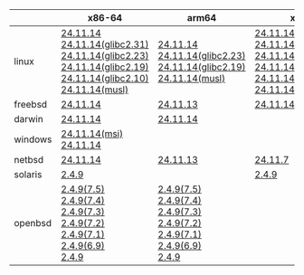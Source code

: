 ||x86-64|arm64|x86|armel|ppc64le|
| --- | --- | --- | --- | --- | --- |
|linux|[24.11.14](https://github.com/roswell/sbcl_head/releases/download/24.11.14/sbcl-24.11.14-x86-64-linux-binary.tar.bz2)<br />[24.11.14(glibc2.31)](https://github.com/roswell/sbcl_head/releases/download/24.11.14/sbcl-24.11.14-x86-64-linux-glibc2.31-binary.tar.bz2)<br />[24.11.14(glibc2.23)](https://github.com/roswell/sbcl_head/releases/download/24.11.14/sbcl-24.11.14-x86-64-linux-glibc2.23-binary.tar.bz2)<br />[24.11.14(glibc2.19)](https://github.com/roswell/sbcl_head/releases/download/24.11.14/sbcl-24.11.14-x86-64-linux-glibc2.19-binary.tar.bz2)<br />[24.11.14(glibc2.10)](https://github.com/roswell/sbcl_head/releases/download/24.11.14/sbcl-24.11.14-x86-64-linux-glibc2.10-binary.tar.bz2)<br />[24.11.14(musl)](https://github.com/roswell/sbcl_head/releases/download/24.11.14/sbcl-24.11.14-x86-64-linux-musl-binary.tar.bz2)<br />|[24.11.14](https://github.com/roswell/sbcl_head/releases/download/24.11.14/sbcl-24.11.14-arm64-linux-binary.tar.bz2)<br />[24.11.14(glibc2.23)](https://github.com/roswell/sbcl_head/releases/download/24.11.14/sbcl-24.11.14-arm64-linux-glibc2.23-binary.tar.bz2)<br />[24.11.14(glibc2.19)](https://github.com/roswell/sbcl_head/releases/download/24.11.14/sbcl-24.11.14-arm64-linux-glibc2.19-binary.tar.bz2)<br />[24.11.14(musl)](https://github.com/roswell/sbcl_head/releases/download/24.11.14/sbcl-24.11.14-arm64-linux-musl-binary.tar.bz2)<br />|[24.11.14](https://github.com/roswell/sbcl_head/releases/download/24.11.14/sbcl-24.11.14-x86-linux-binary.tar.bz2)<br />[24.11.14(glibc2.31)](https://github.com/roswell/sbcl_head/releases/download/24.11.14/sbcl-24.11.14-x86-linux-glibc2.31-binary.tar.bz2)<br />[24.11.14(glibc2.23)](https://github.com/roswell/sbcl_head/releases/download/24.11.14/sbcl-24.11.14-x86-linux-glibc2.23-binary.tar.bz2)<br />[24.11.14(glibc2.19)](https://github.com/roswell/sbcl_head/releases/download/24.11.14/sbcl-24.11.14-x86-linux-glibc2.19-binary.tar.bz2)<br />[24.11.14(glibc2.10)](https://github.com/roswell/sbcl_head/releases/download/24.11.14/sbcl-24.11.14-x86-linux-glibc2.10-binary.tar.bz2)<br />[24.11.14(musl)](https://github.com/roswell/sbcl_head/releases/download/24.11.14/sbcl-24.11.14-x86-linux-musl-binary.tar.bz2)<br />|[24.11.14](https://github.com/roswell/sbcl_head/releases/download/24.11.14/sbcl-24.11.14-armel-linux-binary.tar.bz2)<br />|[24.11.7](https://github.com/roswell/sbcl_head/releases/download/24.11.7/sbcl-24.11.7-ppc64le-linux-binary.tar.bz2)<br />[24.11.7(glibc2.23)](https://github.com/roswell/sbcl_head/releases/download/24.11.7/sbcl-24.11.7-ppc64le-linux-glibc2.23-binary.tar.bz2)<br />[24.11.7(glibc2.19)](https://github.com/roswell/sbcl_head/releases/download/24.11.7/sbcl-24.11.7-ppc64le-linux-glibc2.19-binary.tar.bz2)<br />|
|freebsd|[24.11.14](https://github.com/roswell/sbcl_head/releases/download/24.11.14/sbcl-24.11.14-x86-64-freebsd-binary.tar.bz2)<br />|[24.11.13](https://github.com/roswell/sbcl_head/releases/download/24.11.13/sbcl-24.11.13-arm64-freebsd-binary.tar.bz2)<br />|[24.11.14](https://github.com/roswell/sbcl_head/releases/download/24.11.14/sbcl-24.11.14-x86-freebsd-binary.tar.bz2)<br />|||
|darwin|[24.11.14](https://github.com/roswell/sbcl_head/releases/download/24.11.14/sbcl-24.11.14-x86-64-darwin-binary.tar.bz2)<br />|[24.11.14](https://github.com/roswell/sbcl_head/releases/download/24.11.14/sbcl-24.11.14-arm64-darwin-binary.tar.bz2)<br />||||
|windows|[24.11.14(msi)](https://github.com/roswell/sbcl_head/releases/download/24.11.14/sbcl-24.11.14-x86-64-windows-binary.msi)<br />[24.11.14](https://github.com/roswell/sbcl_head/releases/download/24.11.14/sbcl-24.11.14-x86-64-windows-binary.tar.bz2)<br />|||||
|netbsd|[24.11.14](https://github.com/roswell/sbcl_head/releases/download/24.11.14/sbcl-24.11.14-x86-64-netbsd-binary.tar.bz2)<br />|[24.11.13](https://github.com/roswell/sbcl_head/releases/download/24.11.13/sbcl-24.11.13-arm64-netbsd-binary.tar.bz2)<br />|[24.11.7](https://github.com/roswell/sbcl_head/releases/download/24.11.7/sbcl-24.11.7-x86-netbsd-binary.tar.bz2)<br />|||
|solaris|[2.4.9](https://github.com/roswell/sbcl_bin/releases/download/2.4.9/sbcl-2.4.9-x86-64-solaris-binary.tar.bz2)<br />||[2.4.9](https://github.com/roswell/sbcl_bin/releases/download/2.4.9/sbcl-2.4.9-x86-solaris-binary.tar.bz2)<br />|||
|openbsd|[2.4.9(7.5)](https://github.com/roswell/sbcl_bin/releases/download/2.4.9/sbcl-2.4.9-x86-64-openbsd-7.5-binary.tar.bz2)<br />[2.4.9(7.4)](https://github.com/roswell/sbcl_bin/releases/download/2.4.9/sbcl-2.4.9-x86-64-openbsd-7.4-binary.tar.bz2)<br />[2.4.9(7.3)](https://github.com/roswell/sbcl_bin/releases/download/2.4.9/sbcl-2.4.9-x86-64-openbsd-7.3-binary.tar.bz2)<br />[2.4.9(7.2)](https://github.com/roswell/sbcl_bin/releases/download/2.4.9/sbcl-2.4.9-x86-64-openbsd-7.2-binary.tar.bz2)<br />[2.4.9(7.1)](https://github.com/roswell/sbcl_bin/releases/download/2.4.9/sbcl-2.4.9-x86-64-openbsd-7.1-binary.tar.bz2)<br />[2.4.9(6.9)](https://github.com/roswell/sbcl_bin/releases/download/2.4.9/sbcl-2.4.9-x86-64-openbsd-6.9-binary.tar.bz2)<br />[2.4.9](https://github.com/roswell/sbcl_bin/releases/download/2.4.9/sbcl-2.4.9-x86-64-openbsd-binary.tar.bz2)<br />|[2.4.9(7.5)](https://github.com/roswell/sbcl_bin/releases/download/2.4.9/sbcl-2.4.9-arm64-openbsd-7.5-binary.tar.bz2)<br />[2.4.9(7.4)](https://github.com/roswell/sbcl_bin/releases/download/2.4.9/sbcl-2.4.9-arm64-openbsd-7.4-binary.tar.bz2)<br />[2.4.9(7.3)](https://github.com/roswell/sbcl_bin/releases/download/2.4.9/sbcl-2.4.9-arm64-openbsd-7.3-binary.tar.bz2)<br />[2.4.9(7.2)](https://github.com/roswell/sbcl_bin/releases/download/2.4.9/sbcl-2.4.9-arm64-openbsd-7.2-binary.tar.bz2)<br />[2.4.9(7.1)](https://github.com/roswell/sbcl_bin/releases/download/2.4.9/sbcl-2.4.9-arm64-openbsd-7.1-binary.tar.bz2)<br />[2.4.9(6.9)](https://github.com/roswell/sbcl_bin/releases/download/2.4.9/sbcl-2.4.9-arm64-openbsd-6.9-binary.tar.bz2)<br />[2.4.9](https://github.com/roswell/sbcl_bin/releases/download/2.4.9/sbcl-2.4.9-arm64-openbsd-binary.tar.bz2)<br />||||
